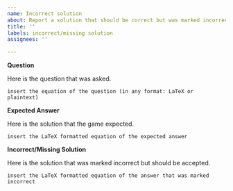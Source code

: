 ```yaml
---
name: Incorrect solution
about: Report a solution that should be correct but was marked incorrect
title: ''
labels: incorrect/missing solution
assignees: ''

---
```


**Question**

Here is the question that was asked.

`insert the equation of the question (in any format: LaTeX or plaintext)`

**Expected Answer**

Here is the solution that the game expected.

`insert the LaTeX formatted equation of the expected answer`

**Incorrect/Missing Solution**

Here is the solution that was marked incorrect but should be accepted.

`insert the LaTeX formatted equation of the answer that was marked incorrect`
